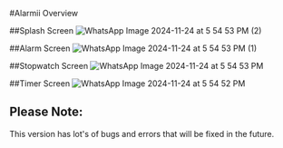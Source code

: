 #Alarmii Overview

##Splash Screen
![WhatsApp Image 2024-11-24 at 5 54 53 PM (2)](https://github.com/user-attachments/assets/c5ec94d2-dfb1-40dc-81fa-8208ab7c45c4)

##Alarm Screen
![WhatsApp Image 2024-11-24 at 5 54 53 PM (1)](https://github.com/user-attachments/assets/4c829c66-82f2-41a1-beeb-a8350eb05d2f)

##Stopwatch Screen
![WhatsApp Image 2024-11-24 at 5 54 53 PM](https://github.com/user-attachments/assets/f02d2f27-2ad9-410b-b305-3a9574cc3782)

##Timer Screen
![WhatsApp Image 2024-11-24 at 5 54 52 PM](https://github.com/user-attachments/assets/344895ec-739a-4b81-9503-23d988804069)

## Please Note: 
This version has lot's of bugs and errors that will be fixed in the future.
